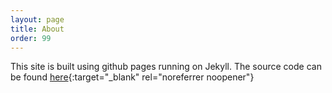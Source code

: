 ```yaml
---
layout: page
title: About
order: 99
---
```


This site is built using github pages running on Jekyll. The source code can be found [here](https://github.com/PrinsFrank/PrinsFrank.nl){:target="_blank" rel="noreferrer noopener"}
